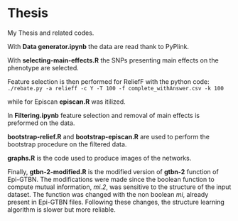 # Thesis
My Thesis and related codes.

With **Data generator.ipynb** the data are read thank to PyPlink.

With **selecting-main-effects.R** the SNPs presenting main effects on the phenotype are selected.

Feature selection is then performed for ReliefF with the python code:
`./rebate.py -a relieff -c Y -T 100 -f complete_withAnswer.csv -k 100`

while for Episcan **episcan.R** was itilized.

In **Filtering.ipynb** feature selection and removal of main effects is preformed on the data.

**bootstrap-relief.R** and **bootstrap-episcan.R** are used to perform the bootstrap procedure on the filtered data.

**graphs.R** is the code used to produce images of the networks.

Finally, **gtbn-2-modified.R** is the modified version of **gtbn-2** function of Epi-GTBN. The modifications were made since the boolean function to compute mutual information, *mi.2*, was sensitive to the structure of the input dataset. The function was changed with the non boolean *mi*, already present in Epi-GTBN files. Following these changes, the structure learning algorithm is slower but more reliable.
